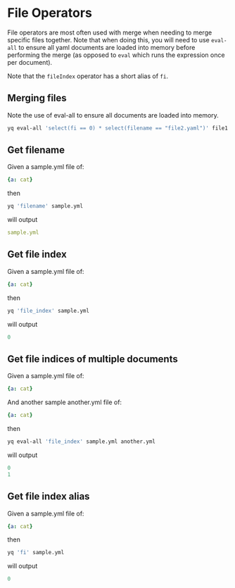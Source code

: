 # File Operators

File operators are most often used with merge when needing to merge specific files together. Note that when doing this, you will need to use `eval-all` to ensure all yaml documents are loaded into memory before performing the merge (as opposed to `eval` which runs the expression once per document).

Note that the `fileIndex` operator has a short alias of `fi`.

## Merging files
Note the use of eval-all to ensure all documents are loaded into memory.
```bash
yq eval-all 'select(fi == 0) * select(filename == "file2.yaml")' file1.yaml file2.yaml
```

## Get filename
Given a sample.yml file of:
```yaml
{a: cat}
```
then
```bash
yq 'filename' sample.yml
```
will output
```yaml
sample.yml
```

## Get file index
Given a sample.yml file of:
```yaml
{a: cat}
```
then
```bash
yq 'file_index' sample.yml
```
will output
```yaml
0
```

## Get file indices of multiple documents
Given a sample.yml file of:
```yaml
{a: cat}
```
And another sample another.yml file of:
```yaml
{a: cat}
```
then
```bash
yq eval-all 'file_index' sample.yml another.yml
```
will output
```yaml
0
1
```

## Get file index alias
Given a sample.yml file of:
```yaml
{a: cat}
```
then
```bash
yq 'fi' sample.yml
```
will output
```yaml
0
```

